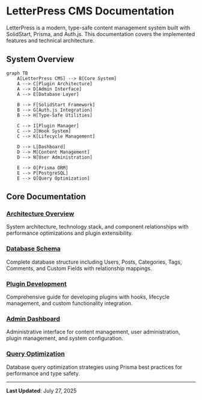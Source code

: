 # LetterPress CMS Documentation

LetterPress is a modern, type-safe content management system built with SolidStart, Prisma, and Auth.js. This documentation covers the implemented features and technical architecture.

## System Overview

```mermaid
graph TB
    A[LetterPress CMS] --> B[Core System]
    A --> C[Plugin Architecture]
    A --> D[Admin Interface]
    A --> E[Database Layer]
    
    B --> F[SolidStart Framework]
    B --> G[Auth.js Integration]
    B --> H[Type-Safe Utilities]
    
    C --> I[Plugin Manager]
    C --> J[Hook System]
    C --> K[Lifecycle Management]
    
    D --> L[Dashboard]
    D --> M[Content Management]
    D --> N[User Administration]
    
    E --> O[Prisma ORM]
    E --> P[PostgreSQL]
    E --> Q[Query Optimization]
```

## Core Documentation

### [Architecture Overview](./Architecture.md)
System architecture, technology stack, and component relationships with performance optimizations and plugin extensibility.

### [Database Schema](./Database-Schema.md) 
Complete database structure including Users, Posts, Categories, Tags, Comments, and Custom Fields with relationship mappings.

### [Plugin Development](./Plugin-Development.md)
Comprehensive guide for developing plugins with hooks, lifecycle management, and custom functionality integration.

### [Admin Dashboard](./Admin-Dashboard.md)
Administrative interface for content management, user administration, plugin management, and system configuration.

### [Query Optimization](./Query-Optimization.md)
Database query optimization strategies using Prisma best practices for performance and type safety.

---

**Last Updated**: July 27, 2025
